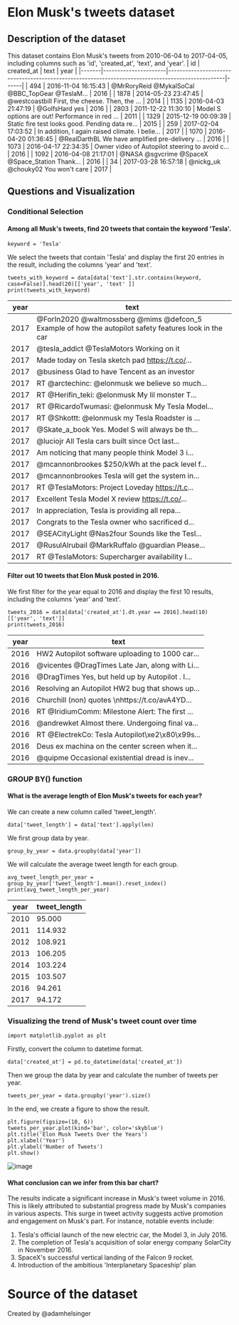 # Elon Musk's tweets dataset
## Description of the dataset
This dataset contains Elon Musk's tweets from 2010-06-04 to 2017-04-05, including columns such as 'id', 'created_at', 'text', and 'year'.
|   id   |      created_at      |                                               text                                               | year |
|-------|----------------------|--------------------------------------------------------------------------------------------------|------|
|  494  | 2016-11-04 16:15:43  |  @MrRoryReid @MykalSoCal @BBC_TopGear @TeslaM...  | 2016 |
| 1878  | 2014-05-23 23:47:45  |  @westcoastbill First, the cheese. Then, the ...  | 2014 |
| 1135  | 2016-04-03 21:47:19  |  @GolfsHard yes  | 2016 |
| 2803  | 2011-12-22 11:30:10  |  Model S options are out! Performance in red ...  | 2011 |
| 1329  | 2015-12-19 00:09:39  |  Static fire test looks good. Pending data re...  | 2015 |
|  259  | 2017-02-04 17:03:52  |  In addition, I again raised climate. I belie...  | 2017 |
| 1070  | 2016-04-20 01:36:45  |  @RealDarthBL We have amplified pre-delivery ...  | 2016 |
| 1073  | 2016-04-17 22:34:35  |  Owner video of Autopilot steering to avoid c...  | 2016 |
| 1092  | 2016-04-08 21:17:01  |  @NASA @sgvcrime @SpaceX @Space_Station Thank...  | 2016 |
|   34  | 2017-03-28 16:57:18  |  @nickg_uk @chouky02 You won't care  | 2017 |

## Questions and Visualization
### Conditional Selection
#### Among all Musk's tweets, find 20 tweets that contain the keyword 'Tesla'.
```keyword = 'Tesla'```

We select the tweets that contain 'Tesla' and display the first 20 entries in the result, including the columns 'year' and 'text'.
```
tweets_with_keyword = data[data['text'].str.contains(keyword, case=False)].head(20)[['year', 'text' ]]
print(tweets_with_keyword)
```
|  year |                                               text                                               |
|-------|--------------------------------------------------------------------------------------------------|
| 2017  |  @ForIn2020 @waltmossberg @mims @defcon_5 Example of how the autopilot safety features look in the car |
| 2017  |  @tesla_addict @TeslaMotors Working on it |
| 2017  |  Made today on Tesla sketch pad https://t.co/... |
| 2017  |  @business Glad to have Tencent as an investor |
| 2017  |  RT @arctechinc: @elonmusk we believe so much... |
| 2017  |  RT @Herifin_teki: @elonmusk My lil monster T... |
| 2017  |  RT @RicardoTwumasi: @elonmusk My Tesla Model... |
| 2017  |  RT @Shkottt: @elonmusk my Tesla Roadster is ... |
| 2017  |  @Skate_a_book Yes. Model S will always be th... |
| 2017  |  @luciojr All Tesla cars built since Oct last... |
| 2017  |  Am noticing that many people think Model 3 i... |
| 2017  |  @mcannonbrookes $250/kWh at the pack level f... |
| 2017  |  @mcannonbrookes Tesla will get the system in... |
| 2017  |  RT @TeslaMotors: Project Loveday https://t.c... |
| 2017  |  Excellent Tesla Model X review https://t.co/... |
| 2017  |  In appreciation, Tesla is providing all repa... |
| 2017  |  Congrats to the Tesla owner who sacrificed d... |
| 2017  |  @SEACityLight @Nas2four Sounds like the Tesl... |
| 2017  |  @RusulAlrubail @MarkRuffalo @guardian Please... |
| 2017  |  RT @TeslaMotors: Supercharger availability I... |

#### Filter out 10 tweets that Elon Musk posted in 2016.
We first filter for the year equal to 2016 and display the first 10 results, including the columns 'year' and 'text'.
```
tweets_2016 = data[data['created_at'].dt.year == 2016].head(10)[['year', 'text']]
print(tweets_2016)
```
|  year |                                               text                                               |
|-------|--------------------------------------------------------------------------------------------------|
| 2016  |  HW2 Autopilot software uploading to 1000 car... |
| 2016  |  @vicentes @DragTimes Late Jan, along with Li... |
| 2016  |  @DragTimes Yes, but held up by Autopilot . I... |
| 2016  |  Resolving an Autopilot HW2 bug that shows up... |
| 2016  |  Churchill (non) quotes \nhttps://t.co/avA4YD... |
| 2016  |  RT @IridiumComm: Milestone Alert: The first ... |
| 2016  |  @andrewket Almost there. Undergoing final va... |
| 2016  |  RT @ElectrekCo: Tesla Autopilot\xe2\x80\x99s... |
| 2016  |  Deus ex machina on the center screen when it... |
| 2016  |  @quipme Occasional existential dread is inev... |

### GROUP BY() function
#### What is the average length of Elon Musk's tweets for each year?
We can create a new column called 'tweet_length'.
```
data['tweet_length'] = data['text'].apply(len)
```
We first group data by year.
```
group_by_year = data.groupby(data['year'])
```
We will calculate the average tweet length for each group.
```
avg_tweet_length_per_year = group_by_year['tweet_length'].mean().reset_index()
print(avg_tweet_length_per_year)
```
|  year | tweet_length |
|-------|--------------|
|  2010 |     95.000   |
|  2011 |    114.932   |
|  2012 |    108.921   |
|  2013 |    106.205   |
|  2014 |    103.224   |
|  2015 |    103.507   |
|  2016 |     94.261   |
|  2017 |     94.172   |
### Visualizing the trend of Musk's tweet count over time
```
import matplotlib.pyplot as plt
```
Firstly, convert the column to datetime format.
```
data['created_at'] = pd.to_datetime(data['created_at'])
```
Then we group the data by year and calculate the number of tweets per year.
```
tweets_per_year = data.groupby('year').size()
```
In the end, we create a figure to show the result.
```
plt.figure(figsize=(10, 6))
tweets_per_year.plot(kind='bar', color='skyblue')
plt.title('Elon Musk Tweets Over the Years')
plt.xlabel('Year')
plt.ylabel('Number of Tweets')
plt.show()
```
![image](https://github.com/Lexie-xu/Assignment3a/blob/main/Elon%20Musk%20Tweets%20Over%20the%20Years.png)
#### What conclusion can we infer from this bar chart?
The results indicate a significant increase in Musk's tweet volume in 2016. This is likely attributed to substantial progress made by Musk's companies in various aspects. This surge in tweet activity suggests active promotion and engagement on Musk's part. For instance, notable events include:
1. Tesla's official launch of the new electric car, the Model 3, in July 2016.
2. The completion of Tesla's acquisition of solar energy company SolarCity in November 2016.
3. SpaceX's successful vertical landing of the Falcon 9 rocket.
4. Introduction of the ambitious 'Interplanetary Spaceship' plan
# Source of the dataset
Created by @adamhelsinger

